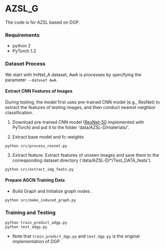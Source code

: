 # AZSL_G
The code is for AZSL based on DGP.


### Requirements
* python 2
* PyTorch 1.2  


### Dataset Process
We start with ImNet_A dataset, AwA is processes by specifying the parameter `--dataset AwA`. 

#### Extract CNN Features of Images
During testing, the model first uses pre-trained CNN model (e.g., ResNet) to extract the features of testing images, and then conduct nearest neighbor classification.  

1. Download pre-trained CNN model ([ResNet-50](https://download.pytorch.org/models/resnet50-19c8e357.pth) implemented with PyTorch)
and put it to the folder 'data/AZSL-D/materials/'.

2. Extract base model and fc-weights
```
python src/process_resnet.py
```
3. Extract feature.
Extract features of unseen images and save them to the corresponding dataset directory ('data/AZSL-D/*/Test_DATA_feats').
```
python src/extract_img_feats.py
```

#### Prepare AGCN Training Data

* Build Graph and Initialize graph nodes .
```
python src/make_induced_graph.py
```

### Training and Testing

```
python train_predict_adgp.py
python test_adgp.py
```
* Note that `train_predict_dgp.py` and `test_dgp.py` is the original implementation of DGP. 


